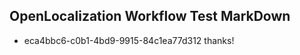 ## OpenLocalization Workflow Test MarkDown
* eca4bbc6-c0b1-4bd9-9915-84c1ea77d312 thanks!

<!--HONumber=Aug16_HO3-->


